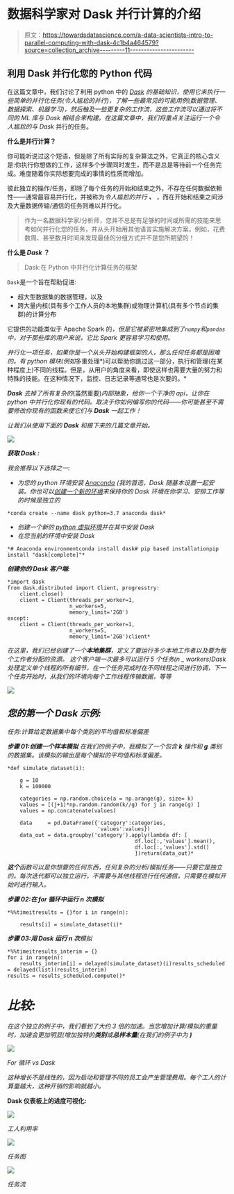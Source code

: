 # 数据科学家对 Dask 并行计算的介绍

> 原文：<https://towardsdatascience.com/a-data-scientists-intro-to-parallel-computing-with-dask-4c1b4a464579?source=collection_archive---------11----------------------->

## 利用 Dask 并行化您的 Python 代码

在这篇文章中，我们讨论了利用 python 中的 [*Dask*](https://docs.dask.org) *的基础知识，使用它来执行一些简单的并行化任务(*令人尴尬的并行*)，了解一些最常见的可能用例(*数据管理、数据探索、机器学习*)，然后触及一些更复杂的工作流，这些工作流可以通过将不同的 ML 库与 *Dask* 相结合来构建。在这篇文章中，我们将重点关注运行一个令人尴尬的与 Dask* 并行的任务。

**什么是并行计算？**

你可能听说过这个短语，但是除了所有实际的复杂算法之外，它真正的核心含义是:你执行你想做的工作，这样多个步骤同时发生，而不是总是等待前一个任务完成。难度随着你实际想要完成的事情的性质而增加。

彼此独立的操作/任务，即除了每个任务的开始和结束之外，不存在任何数据依赖性——通常最容易并行化，并被称为*令人尴尬的并行* ***、*** ，而在开始和结束之间涉及大量数据传输/通信的任务则难以并行化。

> 作为一名数据科学家/分析师，您并不总是有足够的时间或所需的技能来思考如何并行化您的任务，并从头开始用其他语言实施解决方案，例如，花费数周、甚至数月时间来发现最佳的分组方式并不是您所期望的！

**什么是 *Dask* ？**

> Dask:在 Python 中并行化计算任务的框架

`Dask`是一个旨在帮助促进:

*   超大型数据集的数据管理，以及
*   跨大量内核(具有多个工作人员的本地集群)或物理计算机(具有多个节点的集群)的计算分布

它提供的功能类似于 Apache Spark 的[](https://spark.apache.org)*，但是它被紧密地集成到了`numpy`和`pandas`中，对于那些库的用户来说，它比 Spark 更容易学习和使用。*

*并行化一项任务，如果你是一个从头开始构建框架的人，那么任何任务都是困难的。有 python 模块(例如*多重处理*)可以帮助你跳过这一部分，执行和管理(在某种程度上)不同的线程。但是，从用户的角度来看，即使这样也需要大量的努力和特殊的技能。在这种情况下，监控、日志记录等通常也是次要的。*

****Dask*** 去掉了所有复杂的*(虽然重要)*内部抽象，给你一个干净的 api，让你在 python 中并行化你现有的代码。取决于你如何编写你的代码——你可能甚至不需要修改你现有的函数来使它们与 ***Dask*** 一起工作！*

*让我们从使用下面的 ***Dask*** 和接下来的几篇文章开始。*

*![](img/dff3cd5d559c5f5d7092cf567ab70687.png)*

***获取 *Dask* :***

*我会推荐以下选择之一:*

*   *为您的 python 环境安装 [Anaconda](https://www.anaconda.com/distribution) (我的首选，Dask 随基本设置一起安装。你也可以[创建一个新的环境](https://docs.conda.io/projects/conda/en/latest/user-guide/tasks/manage-environments.html)来保持你的 *Dask* 环境在你学习、安排工作等的时候是独立的*

```
*conda create --name dask python=3.7 anaconda dask*
```

*   *创建一个新的 [python 虚拟环境](https://docs.python-guide.org/dev/virtualenvs)并在其中安装 *Dask**
*   *在您当前的环境中安装 *Dask**

```
*# Anaconda environmentconda install dask# pip based installationpip install "dask[complete]"*
```

***创建你的 *Dask* 客户端:***

```
*import dask
from dask.distributed import Client, progresstry:
    client.close()
    client = Client(threads_per_worker=1, 
                    n_workers=5, 
                    memory_limit='2GB')
except:
    client = Client(threads_per_worker=1, 
                    n_workers=5, 
                    memory_limit='2GB')client*
```

*在这里，我们已经创建了一个**本地集群**，定义了要运行多少本地工作者以及要为每个工作者分配的资源。
这个客户端一次最多可以运行 5 个任务(*n _ workers*)*Dask*处理定义单个线程的所有细节，在一个任务完成时在不同线程之间进行协调，下一个任务开始时，从我们的环境向每个工作线程传输数据，等等*

*![](img/f6ef9c22f155c4f10882ae172d58bfef.png)*

## *您的第一个 Dask 示例:*

*任务:计算给定数据集中每个类别的平均值和标准偏差*

***步骤 01:创建一个样本模拟** 在我们的例子中，我模拟了一个包含 **k** 操作和 **g** 类别的数据集。该模拟的输出是每个模拟的平均值和标准偏差。*

```
*def simulate_dataset(i):

    g = 10
    k = 100000

    categories = np.random.choice(a = np.arange(g), size= k)
    values = [(j+1)*np.random.random(k//g) for j in range(g) ]
    values = np.concatenate(values)

    data     = pd.DataFrame({'category':categories,
                             'values':values})
    data_out = data.groupby('category').apply(lambda df: [
                                         df.loc[:,'values'].mean(),
                                         df.loc[:,'values'].std()
                                         ])return(data_out)*
```

***这个**函数可以是你想要的任何东西，任何复杂的分析/模拟任务——只要它是独立的。每次迭代都可以独立运行，不需要与其他线程进行任何通信，只需要在模拟开始时进行输入。*

***步骤 02:在 for 循环中运行 n 次模拟***

```
*%%timeitresults = {}for i in range(n):

    results[i] = simulate_dataset(i)*
```

***步骤 03:用 *Dask* 运行 n 次**模拟*

```
*%%timeitresults_interim = {}
for i in range(n):
    results_interim[i] = delayed(simulate_dataset)(i)results_scheduled = delayed(list)(results_interim)
results = results_scheduled.compute()*
```

# *比较:*

*在这个独立的例子中，我们看到了大约 3 倍的加速。当您增加计算/模拟的重量时，加速会更加明显(增加独特的**类别**或**总样本量**(在我们的例子中为 **)***

*![](img/dd9e640fe2851e7d77a2850407637e6b.png)*

*For 循环 vs Dask*

*这种增长不是线性的，因为启动和管理不同的员工会产生管理费用。每个工人的计算量越大，这种开销的影响就越小。*

****Dask 仪表板上的进度可视化:****

*![](img/857398f31a911bbe9a060c3515d03455.png)*

*工人利用率*

*![](img/b88ed9f0681bc09a49c5536192eddbd9.png)*

*任务图*

*![](img/47bc1be5846e077ad39038b45b54332f.png)*

*任务流*